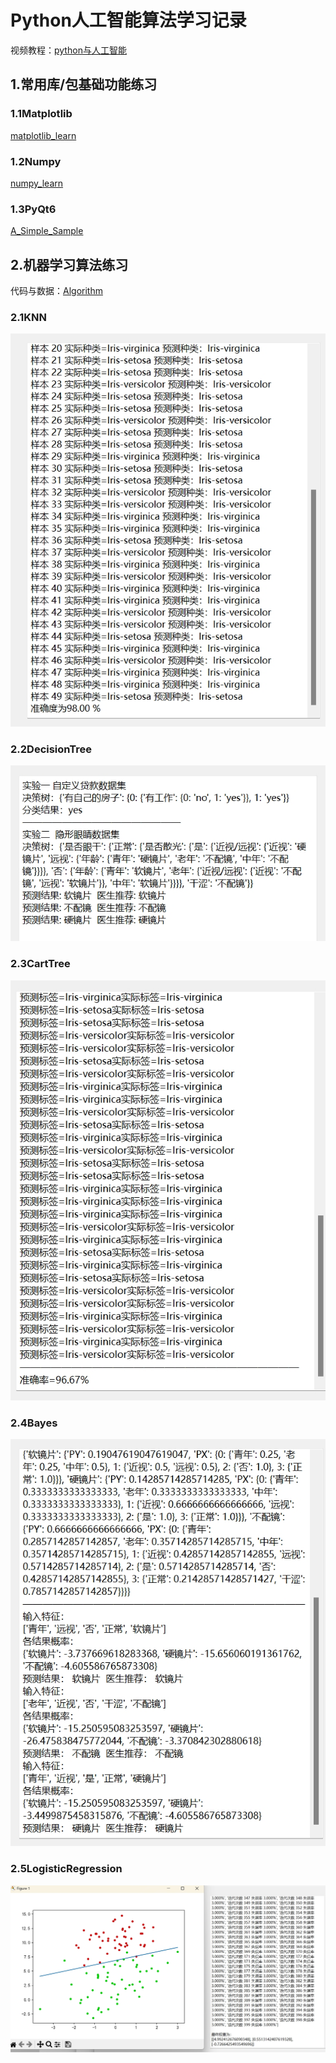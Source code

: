 ﻿# Python人工智能算法学习记录
视频教程：[python与人工智能](https://www.bilibili.com/video/BV1KZ4y1c7Eb/)
## 1.常用库/包基础功能练习
### 1.1Matplotlib
[matplotlib_learn](https://github.com/Cakeeeeey/Algorithm-Learning-Notes/tree/main/%E4%BA%BA%E5%B7%A5%E6%99%BA%E8%83%BD_%E7%AE%97%E6%B3%95%E7%AF%87_%E6%95%99%E7%A8%8B%E4%BD%9C%E4%B8%9A/matplotlib_learn)
### 1.2Numpy
[numpy_learn](https://github.com/Cakeeeeey/Algorithm-Learning-Notes/tree/main/%E4%BA%BA%E5%B7%A5%E6%99%BA%E8%83%BD_%E7%AE%97%E6%B3%95%E7%AF%87_%E6%95%99%E7%A8%8B%E4%BD%9C%E4%B8%9A/numpy_learn)
### 1.3PyQt6
[A_Simple_Sample](https://github.com/Cakeeeeey/Algorithm-Learning-Notes/tree/main/PyQT6_%E6%95%99%E7%A8%8B%E4%BD%9C%E4%B8%9A/A_Simple_Sample)
## 2.机器学习算法练习
代码与数据：[Algorithm](https://github.com/Cakeeeeey/Algorithm-Learning-Notes/tree/main/%E4%BA%BA%E5%B7%A5%E6%99%BA%E8%83%BD_%E7%AE%97%E6%B3%95%E7%AF%87_%E6%95%99%E7%A8%8B%E4%BD%9C%E4%B8%9A/Algorithm)
### 2.1KNN
![ ](image/KNN.png)
### 2.2DecisionTree
![ ](image/DecisionTree.png)
### 2.3CartTree
![ ](image/CartTree.png)
### 2.4Bayes
![ ](image/Bayes.png)
### 2.5LogisticRegression
![ ](image/LogisticRegression.png)

